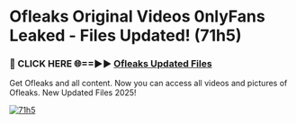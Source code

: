 # Ofleaks Original Videos 0nlyFans Leaked - Files Updated! (71h5)

<h3>🔴 CLICK HERE 🌐==►► <a href="https://tinyurl.com/ehrbuxhb" rel="nofollow">Ofleaks Updated Files</a></h3>

Get Ofleaks and all content. Now you can access all videos and pictures of Ofleaks. New Updated Files 2025!

[![71h5](https://i.imgur.com/lVYEuWS.gif)](https://tinyurl.com/ehrbuxhb)
